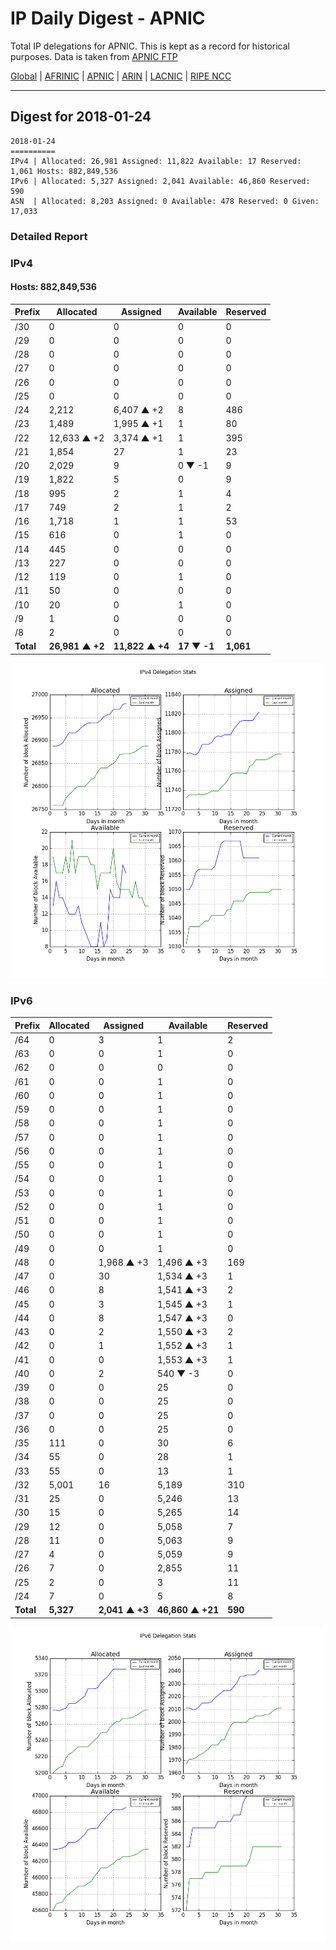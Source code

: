 # IP Daily Digest - APNIC

Total IP delegations for APNIC. This is kept as a record for historical purposes. Data is taken from [APNIC FTP](https://ftp.apnic.net/)

[Global](https://github.com/csmets/IP-Daily-Digest) | [AFRINIC](https://github.com/csmets/IP-Daily-Digest/tree/master/archives/AFRINIC) | [APNIC](https://github.com/csmets/IP-Daily-Digest/tree/master/archives/APNIC) | [ARIN](https://github.com/csmets/IP-Daily-Digest/tree/master/archives/ARIN) | [LACNIC](https://github.com/csmets/IP-Daily-Digest/tree/master/archives/LACNIC) | [RIPE NCC](https://github.com/csmets/IP-Daily-Digest/tree/master/archives/RIPE_NCC)

---

## Digest for 2018-01-24
```
2018-01-24
==========
IPv4 | Allocated: 26,981 Assigned: 11,822 Available: 17 Reserved: 1,061 Hosts: 882,849,536
IPv6 | Allocated: 5,327 Assigned: 2,041 Available: 46,860 Reserved: 590
ASN  | Allocated: 8,203 Assigned: 0 Available: 478 Reserved: 0 Given: 17,033
```

### Detailed Report

### IPv4

#### Hosts: **882,849,536**

| Prefix | Allocated | Assigned | Available | Reserved |
| ----- | ----- | ----- | ----- | ----- |
| /30 | 0 | 0 | 0 | 0 |
| /29 | 0 | 0 | 0 | 0 |
| /28 | 0 | 0 | 0 | 0 |
| /27 | 0 | 0 | 0 | 0 |
| /26 | 0 | 0 | 0 | 0 |
| /25 | 0 | 0 | 0 | 0 |
| /24 | 2,212 | 6,407 ▲ +2 | 8 | 486 |
| /23 | 1,489 | 1,995 ▲ +1 | 1 | 80 |
| /22 | 12,633 ▲ +2 | 3,374 ▲ +1 | 1 | 395 |
| /21 | 1,854 | 27 | 1 | 23 |
| /20 | 2,029 | 9 | 0 ▼ -1 | 9 |
| /19 | 1,822 | 5 | 0 | 9 |
| /18 | 995 | 2 | 1 | 4 |
| /17 | 749 | 2 | 1 | 2 |
| /16 | 1,718 | 1 | 1 | 53 |
| /15 | 616 | 0 | 1 | 0 |
| /14 | 445 | 0 | 0 | 0 |
| /13 | 227 | 0 | 0 | 0 |
| /12 | 119 | 0 | 1 | 0 |
| /11 | 50 | 0 | 0 | 0 |
| /10 | 20 | 0 | 1 | 0 |
| /9 | 1 | 0 | 0 | 0 |
| /8 | 2 | 0 | 0 | 0 |
| **Total** | **26,981 ▲ +2** | **11,822 ▲ +4** | **17 ▼ -1** | **1,061** |

![ipv4-stats](ipv4-figure.png)

### IPv6

| Prefix | Allocated | Assigned | Available | Reserved |
| ----- | ----- | ----- | ----- | ----- |
| /64 | 0 | 3 | 1 | 2 |
| /63 | 0 | 0 | 1 | 0 |
| /62 | 0 | 0 | 0 | 0 |
| /61 | 0 | 0 | 1 | 0 |
| /60 | 0 | 0 | 1 | 0 |
| /59 | 0 | 0 | 1 | 0 |
| /58 | 0 | 0 | 1 | 0 |
| /57 | 0 | 0 | 1 | 0 |
| /56 | 0 | 0 | 1 | 0 |
| /55 | 0 | 0 | 1 | 0 |
| /54 | 0 | 0 | 1 | 0 |
| /53 | 0 | 0 | 1 | 0 |
| /52 | 0 | 0 | 1 | 0 |
| /51 | 0 | 0 | 1 | 0 |
| /50 | 0 | 0 | 1 | 0 |
| /49 | 0 | 0 | 1 | 0 |
| /48 | 0 | 1,968 ▲ +3 | 1,496 ▲ +3 | 169 |
| /47 | 0 | 30 | 1,534 ▲ +3 | 1 |
| /46 | 0 | 8 | 1,541 ▲ +3 | 2 |
| /45 | 0 | 3 | 1,545 ▲ +3 | 1 |
| /44 | 0 | 8 | 1,547 ▲ +3 | 0 |
| /43 | 0 | 2 | 1,550 ▲ +3 | 2 |
| /42 | 0 | 1 | 1,552 ▲ +3 | 1 |
| /41 | 0 | 0 | 1,553 ▲ +3 | 1 |
| /40 | 0 | 2 | 540 ▼ -3 | 0 |
| /39 | 0 | 0 | 25 | 0 |
| /38 | 0 | 0 | 25 | 0 |
| /37 | 0 | 0 | 25 | 0 |
| /36 | 0 | 0 | 25 | 0 |
| /35 | 111 | 0 | 30 | 6 |
| /34 | 55 | 0 | 28 | 1 |
| /33 | 55 | 0 | 13 | 1 |
| /32 | 5,001 | 16 | 5,189 | 310 |
| /31 | 25 | 0 | 5,246 | 13 |
| /30 | 15 | 0 | 5,265 | 14 |
| /29 | 12 | 0 | 5,058 | 7 |
| /28 | 11 | 0 | 5,063 | 9 |
| /27 | 4 | 0 | 5,059 | 9 |
| /26 | 7 | 0 | 2,855 | 11 |
| /25 | 2 | 0 | 3 | 11 |
| /24 | 7 | 0 | 5 | 8 |
| **Total** | **5,327** | **2,041 ▲ +3** | **46,860 ▲ +21** | **590** |

![ipv6-stats](ipv6-figure.png)